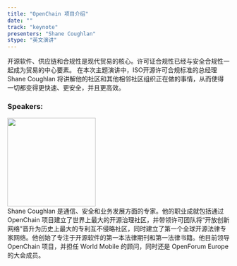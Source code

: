 ```yaml
---
title: "OpenChain 项目介绍"
date: "" 
track: "keynote"
presenters: "Shane Coughlan"
stype: "英文演讲"
---
```

开源软件、供应链和合规性是现代贸易的核心。许可证合规性已经与安全合规性一起成为贸易的中心要素。 在本次主题演讲中，ISO开源许可合规标准的总经理 Shane Coughlan 将讲解他的社区和其他相邻社区组织正在做的事情，从而使得一切都变得更快速、更安全，并且更高效。

### Speakers: 
<img src="images/speaker/2000.png" width="200" />
<br>
Shane Coughlan 是通信、安全和业务发展方面的专家。他的职业成就包括通过 OpenChain 项目建立了世界上最大的开源治理社区，并带领许可团队将“开放创新网络”晋升为历史上最大的专利互不侵略社区，同时建立了第一个全球开源法律专家网络。他创始了专注于开源软件的第一本法律期刊和第一法律书籍。他目前领导 OpenChain 项目，并担任 World Mobile 的顾问，同时还是 OpenForum Europe 的大会成员。
 
